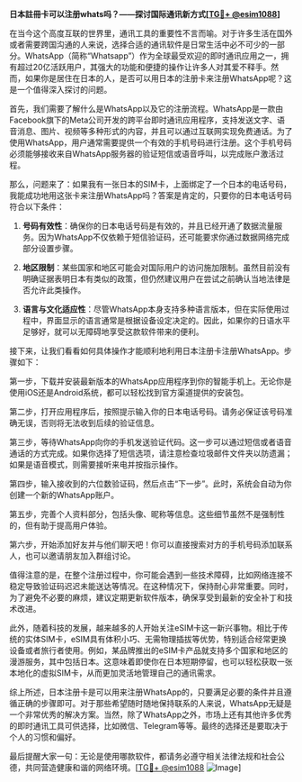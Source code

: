 **日本註冊卡可以注册whats吗？——探讨国际通讯新方式[[TG💪+ @esim1088](https://t.me/s/esim1088)]**

在当今这个高度互联的世界里，通讯工具的重要性不言而喻。对于许多生活在国外或者需要跨国沟通的人来说，选择合适的通讯软件是日常生活中必不可少的一部分。WhatsApp（简称“Whatsapp”）作为全球最受欢迎的即时通讯应用之一，拥有超过20亿活跃用户，其强大的功能和便捷的操作让许多人对其爱不释手。然而，如果你是居住在日本的人，是否可以用日本的注册卡来注册WhatsApp呢？这是一个值得深入探讨的问题。

首先，我们需要了解什么是WhatsApp以及它的注册流程。WhatsApp是一款由Facebook旗下的Meta公司开发的跨平台即时通讯应用程序，支持发送文字、语音消息、图片、视频等多种形式的内容，并且可以通过互联网实现免费通话。为了使用WhatsApp，用户通常需要提供一个有效的手机号码进行注册。这个手机号码必须能够接收来自WhatsApp服务器的验证短信或语音呼叫，以完成账户激活过程。

那么，问题来了：如果我有一张日本的SIM卡，上面绑定了一个日本的电话号码，我能成功地用这张卡来注册WhatsApp吗？答案是肯定的，只要你的日本电话号码符合以下条件：

1. **号码有效性**：确保你的日本电话号码是有效的，并且已经开通了数据流量服务。因为WhatsApp不仅依赖于短信验证码，还可能要求你通过数据网络完成部分设置步骤。
   
2. **地区限制**：某些国家和地区可能会对国际用户的访问施加限制。虽然目前没有明确证据表明日本有类似的政策，但仍然建议用户在尝试之前确认当地法律是否允许此类操作。

3. **语言与文化适应性**：尽管WhatsApp本身支持多种语言版本，但在实际使用过程中，界面显示的语言通常是根据设备设定决定的。因此，如果你的日语水平足够好，就可以无障碍地享受这款软件带来的便利。

接下来，让我们看看如何具体操作才能顺利地利用日本注册卡注册WhatsApp。步骤如下：

第一步，下载并安装最新版本的WhatsApp应用程序到你的智能手机上。无论你是使用iOS还是Android系统，都可以轻松找到官方渠道提供的安装包。

第二步，打开应用程序后，按照提示输入你的日本电话号码。请务必保证该号码准确无误，否则将无法收到后续的验证信息。

第三步，等待WhatsApp向你的手机发送验证代码。这一步可以通过短信或者语音通话的方式完成。如果你选择了短信选项，请注意检查垃圾邮件文件夹以防遗漏；如果是语音模式，则需要接听来电并按指示操作。

第四步，输入接收到的六位数验证码，然后点击“下一步”。此时，系统会自动为你创建一个新的WhatsApp账户。

第五步，完善个人资料部分，包括头像、昵称等信息。这些细节虽然不是强制性的，但有助于提高用户体验。

第六步，开始添加好友并与他们聊天吧！你可以直接搜索对方的手机号码添加联系人，也可以邀请朋友加入群组讨论。

值得注意的是，在整个注册过程中，你可能会遇到一些技术障碍，比如网络连接不稳定导致验证码迟迟未能送达等情况。在这种情况下，保持耐心非常重要。同时，为了避免不必要的麻烦，建议定期更新软件版本，确保享受到最新的安全补丁和技术改进。

此外，随着科技的发展，越来越多的人开始关注eSIM卡这一新兴事物。相比于传统的实体SIM卡，eSIM具有体积小巧、无需物理插拔等优势，特别适合经常更换设备或者旅行者使用。例如，某品牌推出的eSIM卡产品就支持多个国家和地区的漫游服务，其中包括日本。这意味着即使你在日本短期停留，也可以轻松获取一张本地化的虚拟SIM卡，从而更加灵活地管理自己的通讯需求。

综上所述，日本注册卡是可以用来注册WhatsApp的，只要满足必要的条件并且遵循正确的步骤即可。对于那些希望随时随地保持联系的人来说，WhatsApp无疑是一个非常优秀的解决方案。当然，除了WhatsApp之外，市场上还有其他许多优秀的即时通讯工具可供选择，比如微信、Telegram等等。最终的选择还是要取决于个人的习惯和偏好。

最后提醒大家一句：无论是使用哪款软件，都请务必遵守相关法律法规和社会公德，共同营造健康和谐的网络环境。[[TG💪+ @esim1088](https://t.me/s/esim1088) ![Image](https://i.postimg.cc/4NQfJmqS/Snipaste-2025-05-13-00-14-12.png)]